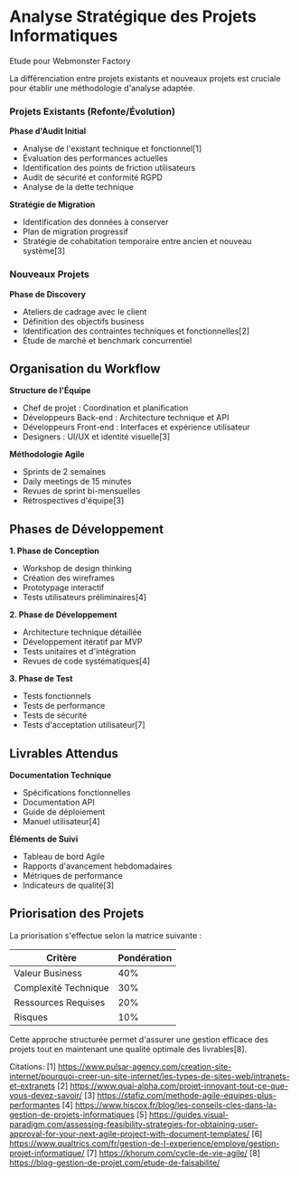 # Analyse Stratégique des Projets Informatiques

Etude pour Webmonster Factory

La différenciation entre projets existants et nouveaux projets est cruciale pour établir une méthodologie d'analyse adaptée.

### Projets Existants (Refonte/Évolution)

**Phase d'Audit Initial**
- Analyse de l'existant technique et fonctionnel[1]
- Évaluation des performances actuelles
- Identification des points de friction utilisateurs
- Audit de sécurité et conformité RGPD
- Analyse de la dette technique

**Stratégie de Migration**
- Identification des données à conserver
- Plan de migration progressif
- Stratégie de cohabitation temporaire entre ancien et nouveau système[3]

### Nouveaux Projets

**Phase de Discovery**
- Ateliers de cadrage avec le client
- Définition des objectifs business
- Identification des contraintes techniques et fonctionnelles[2]
- Étude de marché et benchmark concurrentiel

## Organisation du Workflow

**Structure de l'Équipe**
- Chef de projet : Coordination et planification
- Développeurs Back-end : Architecture technique et API
- Développeurs Front-end : Interfaces et expérience utilisateur
- Designers : UI/UX et identité visuelle[3]

**Méthodologie Agile**
- Sprints de 2 semaines
- Daily meetings de 15 minutes
- Revues de sprint bi-mensuelles
- Rétrospectives d'équipe[3]

## Phases de Développement

**1. Phase de Conception**
- Workshop de design thinking
- Création des wireframes
- Prototypage interactif
- Tests utilisateurs préliminaires[4]

**2. Phase de Développement**
- Architecture technique détaillée
- Développement itératif par MVP
- Tests unitaires et d'intégration
- Revues de code systématiques[4]

**3. Phase de Test**
- Tests fonctionnels
- Tests de performance
- Tests de sécurité
- Tests d'acceptation utilisateur[7]

## Livrables Attendus

**Documentation Technique**
- Spécifications fonctionnelles
- Documentation API
- Guide de déploiement
- Manuel utilisateur[4]

**Éléments de Suivi**
- Tableau de bord Agile
- Rapports d'avancement hebdomadaires
- Métriques de performance
- Indicateurs de qualité[3]

## Priorisation des Projets

La priorisation s'effectue selon la matrice suivante :

| Critère | Pondération |
|---------|-------------|
| Valeur Business | 40% |
| Complexité Technique | 30% |
| Ressources Requises | 20% |
| Risques | 10% |

Cette approche structurée permet d'assurer une gestion efficace des projets tout en maintenant une qualité optimale des livrables[8].

Citations:
[1] https://www.pulsar-agency.com/creation-site-internet/pourquoi-creer-un-site-internet/les-types-de-sites-web/intranets-et-extranets
[2] https://www.quai-alpha.com/projet-innovant-tout-ce-que-vous-devez-savoir/
[3] https://stafiz.com/methode-agile-equipes-plus-performantes
[4] https://www.hiscox.fr/blog/les-conseils-cles-dans-la-gestion-de-projets-informatiques
[5] https://guides.visual-paradigm.com/assessing-feasibility-strategies-for-obtaining-user-approval-for-your-next-agile-project-with-document-templates/
[6] https://www.qualtrics.com/fr/gestion-de-l-experience/employe/gestion-projet-informatique/
[7] https://khorum.com/cycle-de-vie-agile/
[8] https://blog-gestion-de-projet.com/etude-de-faisabilite/
